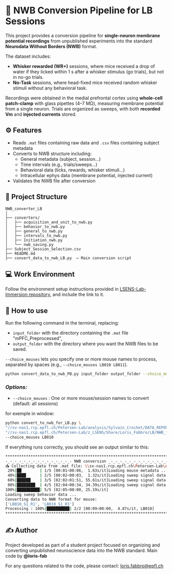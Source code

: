 
# 🧪 NWB Conversion Pipeline for LB Sessions

This project provides a conversion pipeline for **single-neuron membrane potential recordings** from unpublished experiments into the standard **Neurodata Without Borders (NWB)** format.

The dataset includes:

* **Whisker rewarded (WR+)** sessions, where mice received a drop of water if they licked within 1 s after a whisker stimulus (go trials), but not in no-go trials.
* **No-Task** sessions, where head-fixed mice received random whisker stimuli without any behavioral task.

Recordings were obtained in the medial prefrontal cortex using **whole-cell patch-clamp** with glass pipettes (4–7 MΩ), measuring membrane potential from a single neuron. Trials are organized as sweeps, with both **recorded Vm** and **injected currents** stored.


## ⚙️ Features
* Reads `.mat` files containing raw data and `.csv` files containing subject metadata
* Converts to NWB structure including:
  * General metadata (subject, session…)
  * Time intervals (e.g., trials/sweeps…)
  * Behavioral data (licks, rewards, whisker stimuli…)
  * Intracellular ephys data (membrane potential, injected current)
* Validates the NWB file after conversion


## 📁 Project Structure

```
NWB_converter_LB
│
├── converters/
│   ├── acquisition_and_unit_to_nwb.py
│   ├── behavior_to_nwb.py
│   ├── general_to_nwb.py
│   ├── intervals_to_nwb.py
│   ├── Initiation_nwb.py
│   └── nwb_saving.py
├── Subject_Session_Selection.csv
├── README.md
├── convert_data_to_nwb_LB.py  ← Main conversion script
```


## 💻 Work Environment

Follow the environment setup instructions provided in [LSENS-Lab-Immersion repository](https://github.com/loris-fab/LSENS-Lab-Immersion.git), and include the link to it.



## 🧩 How to use

Run the following command in the terminal, replacing:

* `input_folder` with the directory containing the `.mat` file "mPFC_Preprocessed",
* `output_folder` with the directory where you want the NWB files to be saved.

`--choice_mouses` lets you specify one or more mouse names to process, separated by spaces (e.g., `--choice_mouses LB010 LB011`).

```bash
python convert_data_to_nwb_PB.py input_folder output_folder --choice_mouses LB010 LB011 (...)
```
### *Options:*

* `--choice_mouses` : One or more mouse/session names to convert (default: all sessions)

for exemple in window:
```bash
python convert_to_nwb_for_LB.py \
"//sv-nas1.rcp.epfl.ch/Petersen-Lab/analysis/Sylvain_Crochet/DATA_REPOSITORY/Banterle_mPFC_Vm_2019/mPFC_Preprocessed.mat" \
"//sv-nas1.rcp.epfl.ch/Petersen-Lab/z_LSENS/Share/Loris_Fabbro/LB/NWB_files" \
--choice_mouses LB010
```

If everything runs correctly, you should see an output similar to this:

```bash
**************************************************************************
-_-_-_-_-_-_-_-_-_-_-_-_-_-_- NWB conversion _-_-_-_-_-_-_-_-_-_-_-_-_-_-_
📥 Collecting data from .mat file: \\sv-nas1.rcp.epfl.ch\Petersen-Lab\analysis\Sylvain_Crochet\DATA_REPOSITORY\Banterle_mPFC_Vm_2019\mPFC_Preprocessed.mat
 20%|██        | 1/5 [00:01<00:06,  1.63s/it]Loading mouse metadata ...
 40%|████      | 2/5 [00:02<00:03,  1.32s/it]Loading sweep signal data (1/3) ...
 60%|██████    | 3/5 [02:02<01:51, 55.61s/it]Loading sweep signal data (2/3) ...
 80%|████████  | 4/5 [02:04<00:34, 34.39s/it]Loading sweep signal data (3/3) ...
100%|██████████| 5/5 [02:05<00:00, 25.19s/it]
Loading sweep behavior data ...                   
Converting data to NWB format for mouse: 
['LB010_S1_R1', 'LB010_S1_R3']
Processing : 100%|██████████| 2/2 [00:09<00:00,  4.87s/it, LB010]
**************************************************************************
```

## ✍️ Author

Project developed as part of a student project focused on organizing and converting unpublished neuroscience data into the NWB standard.
Main code by **@loris-fab**

For any questions related to the code, please contact: [loris.fabbro@epfl.ch](mailto:loris.fabbro@epfl.ch)

